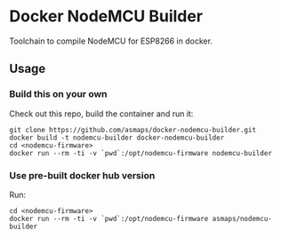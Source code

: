 # Docker NodeMCU Builder

Toolchain to compile NodeMCU for ESP8266 in docker.


## Usage

### Build this on your own

Check out this repo, build the container and run it:
```
git clone https://github.com/asmaps/docker-nodemcu-builder.git
docker build -t nodemcu-builder docker-nodemcu-builder
cd <nodemcu-firmware>
docker run --rm -ti -v `pwd`:/opt/nodemcu-firmware nodemcu-builder
```

### Use pre-built docker hub version

Run:
```
cd <nodemcu-firmware>
docker run --rm -ti -v `pwd`:/opt/nodemcu-firmware asmaps/nodemcu-builder
```

